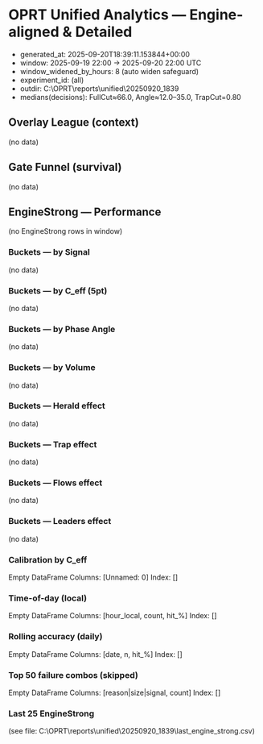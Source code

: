 # OPRT Unified Analytics — Engine-aligned & Detailed
- generated_at: 2025-09-20T18:39:11.153844+00:00
- window: 2025-09-19 22:00 → 2025-09-20 22:00 UTC
- window_widened_by_hours: 8 (auto widen safeguard)
- experiment_id: (all)
- outdir: C:\OPRT\reports\unified\20250920_1839
- medians(decisions): FullCut≈66.0, Angle≈12.0–35.0, TrapCut=0.80

## Overlay League (context)
(no data)

## Gate Funnel (survival)
(no data)

## EngineStrong — Performance
(no EngineStrong rows in window)

### Buckets — by Signal
(no data)

### Buckets — by C_eff (5pt)
(no data)

### Buckets — by Phase Angle
(no data)

### Buckets — by Volume
(no data)

### Buckets — Herald effect
(no data)

### Buckets — Trap effect
(no data)

### Buckets — Flows effect
(no data)

### Buckets — Leaders effect
(no data)

### Calibration by C_eff
Empty DataFrame
Columns: [Unnamed: 0]
Index: []

### Time-of-day (local)
Empty DataFrame
Columns: [hour_local, count, hit_%]
Index: []

### Rolling accuracy (daily)
Empty DataFrame
Columns: [date, n, hit_%]
Index: []

### Top 50 failure combos (skipped)
Empty DataFrame
Columns: [reason|size|signal, count]
Index: []

### Last 25 EngineStrong
(see file: C:\OPRT\reports\unified\20250920_1839\last_engine_strong.csv)